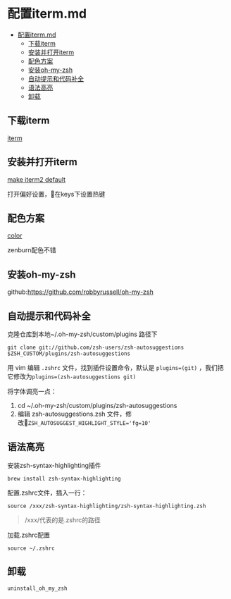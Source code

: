 # 配置iterm.md

<!-- TOC -->

- [配置iterm.md](#配置itermmd)
    - [下载iterm](#下载iterm)
    - [安装并打开iterm](#安装并打开iterm)
    - [配色方案](#配色方案)
    - [安装oh-my-zsh](#安装oh-my-zsh)
    - [自动提示和代码补全](#自动提示和代码补全)
    - [语法高亮](#语法高亮)
    - [卸载](#卸载)

<!-- /TOC -->

## 下载iterm

[iterm][]

[iterm]:
https://www.iterm2.com/

## 安装并打开iterm

[make iterm2 default](https://segmentfault.com/img/remote/1460000012786470)

打开偏好设置，在keys下设置热键

## 配色方案

[color][]

[color]:
https://iterm2colorschemes.com/

zenburn配色不错

## 安装oh-my-zsh

github:<https://github.com/robbyrussell/oh-my-zsh>

## 自动提示和代码补全

克隆仓库到本地~/.oh-my-zsh/custom/plugins 路径下

```
git clone git://github.com/zsh-users/zsh-autosuggestions $ZSH_CUSTOM/plugins/zsh-autosuggestions
```

用 vim 编辑 `.zshrc` 文件，找到插件设置命令，默认是 `plugins=(git)` ，我们把它修改为`plugins=(zsh-autosuggestions git)`

将字体调亮一点：

1. cd ~/.oh-my-zsh/custom/plugins/zsh-autosuggestions
2. 编辑 zsh-autosuggestions.zsh 文件，修改`ZSH_AUTOSUGGEST_HIGHLIGHT_STYLE='fg=10'`

## 语法高亮

安装zsh-syntax-highlighting插件

```
brew install zsh-syntax-highlighting
```

配置.zshrc文件，插入一行：

```
source /xxx/zsh-syntax-highlighting/zsh-syntax-highlighting.zsh
```
>/xxx/代表的是.zshrc的路径

加载.zshrc配置

```
source ~/.zshrc
```

## 卸载

```
uninstall_oh_my_zsh
```

